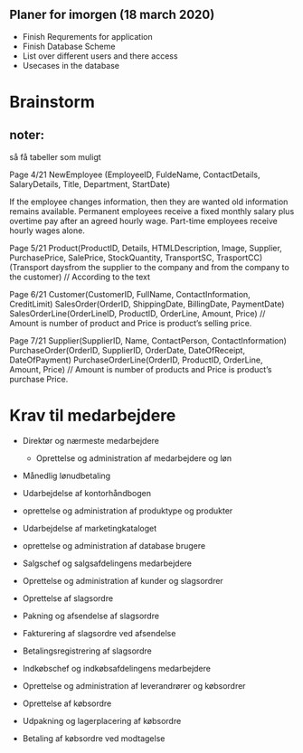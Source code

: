 ## Planer for imorgen (18 march 2020)
* Finish Requrements for application
* Finish Database Scheme
* List over different users and there access
* Usecases in the database

# Brainstorm

## noter:
så få tabeller som muligt

Page 4/21 
NewEmployee (EmployeeID, FuldeName, ContactDetails, SalaryDetails, Title, Department, StartDate) 

If the employee changes information, then they are wanted old information remains available.
Permanent employees receive a fixed monthly salary plus overtime pay after an agreed hourly wage. Part-time employees receive hourly wages alone.


Page 5/21 
Product(ProductID, Details, HTMLDescription, Image, Supplier, PurchasePrice, SalePrice, StockQuantity, TransportSC, TrasportCC) (Transport daysfrom the supplier to the company
and from the company to the customer) // According to the text

Page 6/21
Customer(CustomerID, FullName, ContactInformation, CreditLimit)
SalesOrder(OrderID, ShippingDate, BillingDate, PaymentDate)
SalesOrderLine(OrderLineID, ProductID, OrderLine, Amount, Price) // Amount is number of product and Price is product’s selling price. 

Page 7/21
Supplier(SupplierID, Name, ContactPerson, ContactInformation)
PurchaseOrder(OrderID, SupplierID, OrderDate, DateOfReceipt, DateOfPayment)
PurchaseOrderLine(OrderID, ProductID, OrderLine, Amount, Price) // Amount is number of products and Price is product’s purchase Price.






# Krav til medarbejdere
* Direktør og nærmeste medarbejdere
  * Oprettelse og administration af medarbejdere og løn
*    Månedlig lønudbetaling
*    Udarbejdelse af kontorhåndbogen
*    oprettelse og administration af produktype og produkter
*    Udarbejdelse af marketingkataloget
*    oprettelse og administration af database brugere

* Salgschef og salgsafdelingens medarbejdere
*    Oprettelse og administration af kunder og slagsordrer
*    Oprettelse af slagsordre
*    Pakning og afsendelse af slagsordre
*    Fakturering af slagsordre ved afsendelse
*    Betalingsregistrering af slagsordre

* Indkøbschef og indkøbsafdelingens medarbejdere
*    Oprettelse og administration af leverandrører og købsordrer
*    Oprettelse af købsordre
*    Udpakning og lagerplacering af købsordre
*    Betaling af købsordre ved modtagelse

